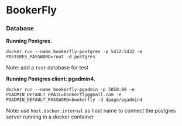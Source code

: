 # BookerFly

### Database
**Running Postgres.**
```shell
docker run --name bookerfly-postgres -p 5432:5432 -e POSTGRES_PASSWORD=root -d postgres
```
Note: add a `test` database for test

**Running Postgres client: pgadmin4.**
```shell
docker run --name bookerfly-pgadmin -p 5050:80 -e PGADMIN_DEFAULT_EMAIL=bookerfly@gmail.com -e PGADMIN_DEFAULT_PASSWORD=bookerfly -d dpage/pgadmin4
```
Note: use `host.docker.internal` as host name to connect the postgres server running in a docker container